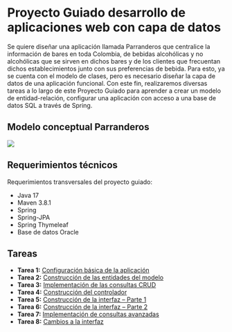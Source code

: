 # Proyecto Guiado desarrollo de aplicaciones web con capa de datos

Se quiere diseñar una aplicación llamada Parranderos que centralice la información de bares en toda Colombia, de bebidas alcohólicas y no alcohólicas que se sirven en dichos bares y de los clientes que frecuentan dichos establecimientos junto con sus preferencias de bebida.
Para esto, ya se cuenta con el modelo de clases, pero es necesario diseñar la capa de datos de una aplicación funcional.
Con este fin, realizaremos diversas tareas a lo largo de este Proyecto Guiado para aprender a crear un modelo de entidad-relación, configurar una aplicación con acceso a una base de datos SQL a través de Spring.


## Modelo conceptual Parranderos
![](https://github.com/DISC-isis2304-ST/Introduccion-a-SQL/blob/ff4e42e9c76930f18648177404b9a1601e38040c/modelos/parranderos_UML.png?raw=true)

## Requerimientos técnicos
Requerimientos transversales del proyecto guiado:
- Java 17
- Maven 3.8.1
- Spring 
- Spring-JPA
- Spring Thymeleaf
- Base de datos Oracle



## Tareas 
- **Tarea 1:** [Configuración básica de la aplicación](tareas/configuracion-basica-aplicacion.md)
- **Tarea 2:** [Construcción de las entidades del modelo](tareas/construccion-entidades-modelo.md)
- **Tarea 3:** [Implementación de las consultas CRUD](tareas/implementacion-consultas-CRUD.md)
- **Tarea 4:** [Construcción del controlador](tareas/construccion-de-controladores.md)
- **Tarea 5:** [Construcción de la interfaz – Parte 1](tareas/construccion-de-la.interfaz-parte1.md)
- **Tarea 6:** [Construcción de la interfaz – Parte 2](tareas/construccion-de-la.interfaz-parte2.md)
- **Tarea 7:** [Implementación de consultas avanzadas](tareas/implementacion-de-consultas-avanzadas.md)
- **Tarea 8:** [Cambios a la interfaz](tareas/cambios-a-la-interfaz.md)




